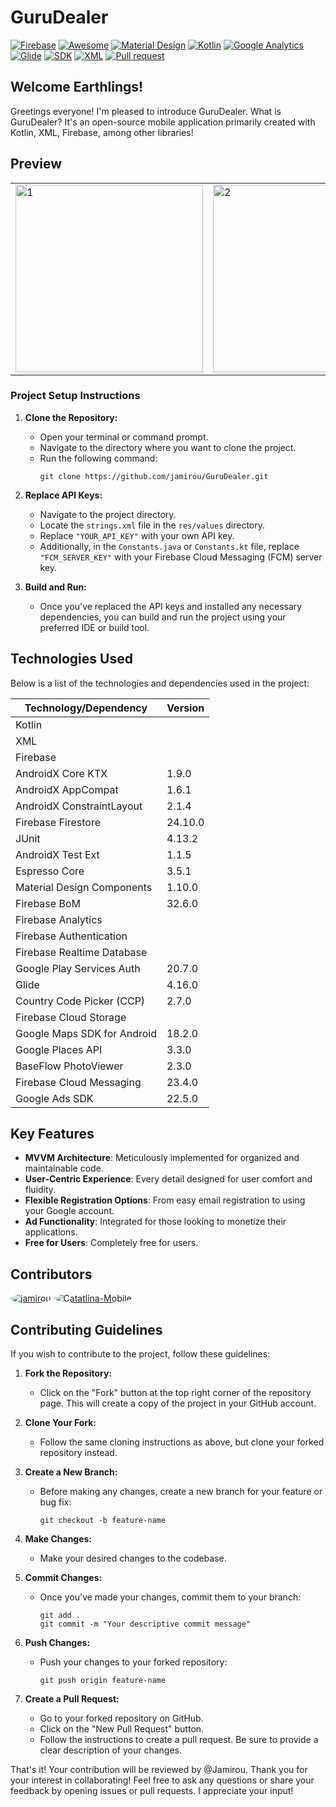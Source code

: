 # GuruDealer 


[![Firebase](https://img.shields.io/badge/Firebase-FFCA28?style=flat&logo=firebase&logoColor=black)](https://firebase.google.com/)
[![Awesome](https://awesome.re/badge.svg)](https://awesome.re)
[![Material Design](https://img.shields.io/badge/Material_Design-757575?style=flat&logo=material-design&logoColor=white)](https://material.io/)
[![Kotlin](https://img.shields.io/badge/Kotlin-007396?style=flat&logo=kotlin&logoColor=white)](https://kotlinlang.org/)
[![Google Analytics](https://img.shields.io/badge/Google_Analytics-E37400?style=flat&logo=google-analytics&logoColor=white)](https://analytics.google.com/)
[![Glide](https://img.shields.io/badge/Glide-009688?style=flat&logo=glide&logoColor=white)](https://glide.glideapp.io/)
[![SDK](https://img.shields.io/badge/SDK-4FC08D?style=flat&logo=code&logoColor=white)](https://www.ejemplo.com/)
[![XML](https://img.shields.io/badge/XML-FFD700?style=flat&logo=xml&logoColor=black)](https://es.wikipedia.org/wiki/Extensible_Markup_Language)
[![Pull request](https://img.shields.io/badge/PRs-welcome-success?style=flat)](https://github.com/DonSaul/CLKOTLINPROJECT/pulls)


## Welcome Earthlings!

Greetings everyone! I'm pleased to introduce GuruDealer.
What is GuruDealer? 
It's an open-source mobile application primarily created with Kotlin, XML, Firebase, among other libraries!

## Preview

|                                                                                                                            |                                                                                                                            |                                                                                                                            |
| -------------------------------------------------------------------------------------------------------------------------- | -------------------------------------------------------------------------------------------------------------------------- | -------------------------------------------------------------------------------------------------------------------------- |
| <img src="https://github.com/jamirou/GuruDealer/assets/48457084/0873cbf4-dad8-4a7d-903a-f47baece130c" alt="1" width="300"> | <img src="https://github.com/jamirou/GuruDealer/assets/48457084/e231ecb6-934d-4b5f-8254-9c60397272c5" alt="2" width="300"> | <img src="https://github.com/jamirou/GuruDealer/assets/48457084/76334b3f-3be3-4168-b4db-cfd74dc1894b" alt="3" width="300"> |


### Project Setup Instructions

1. **Clone the Repository:**
   - Open your terminal or command prompt.
   - Navigate to the directory where you want to clone the project.
   - Run the following command:
     ```
     git clone https://github.com/jamirou/GuruDealer.git
     ```

2. **Replace API Keys:**
   - Navigate to the project directory.
   - Locate the `strings.xml` file in the `res/values` directory.
   - Replace `"YOUR_API_KEY"` with your own API key.
   - Additionally, in the `Constants.java` or `Constants.kt` file, replace `"FCM_SERVER_KEY"` with your Firebase Cloud Messaging (FCM) server key.


3. **Build and Run:**
   - Once you've replaced the API keys and installed any necessary dependencies, you can build and run the project using your preferred IDE or build tool.



## Technologies Used

Below is a list of the technologies and dependencies used in the project:

| Technology/Dependency       | Version |
| --------------------------- | ------- |
| Kotlin                      |         |
| XML                         |         |
| Firebase                    |         |
| AndroidX Core KTX           | 1.9.0   |
| AndroidX AppCompat          | 1.6.1   |
| AndroidX ConstraintLayout   | 2.1.4   |
| Firebase Firestore          | 24.10.0 |
| JUnit                       | 4.13.2  |
| AndroidX Test Ext           | 1.1.5   |
| Espresso Core               | 3.5.1   |
| Material Design Components  | 1.10.0  |
| Firebase BoM                | 32.6.0  |
| Firebase Analytics          |         |
| Firebase Authentication     |         |
| Firebase Realtime Database  |         |
| Google Play Services Auth   | 20.7.0  |
| Glide                       | 4.16.0  |
| Country Code Picker (CCP)   | 2.7.0   |
| Firebase Cloud Storage      |         |
| Google Maps SDK for Android | 18.2.0  |
| Google Places API           | 3.3.0   |
| BaseFlow PhotoViewer        | 2.3.0   |
| Firebase Cloud Messaging    | 23.4.0  |
| Google Ads SDK              | 22.5.0  |

## Key Features

- **MVVM Architecture**: Meticulously implemented for organized and maintainable code.
- **User-Centric Experience**: Every detail designed for user comfort and fluidity.
- **Flexible Registration Options**: From easy email registration to using your Google account.
- **Ad Functionality**: Integrated for those looking to monetize their applications.
- **Free for Users**: Completely free for users.
  
## Contributors

[<img src="https://github.com/jamirou.png?size=70" alt="jamirou" style="border-radius: 50%;">](https://github.com/jamirou)
[<img src="https://github.com/Catatlina-Mobile.png?size=70" alt="Catatlina-Mobile" style="border-radius: 50%;">](https://github.com/Catatlina-Mobile)

## Contributing Guidelines

If you wish to contribute to the project, follow these guidelines:

1. **Fork the Repository:**
   - Click on the "Fork" button at the top right corner of the repository page. This will create a copy of the project in your GitHub account.

2. **Clone Your Fork:**
   - Follow the same cloning instructions as above, but clone your forked repository instead.

3. **Create a New Branch:**
   - Before making any changes, create a new branch for your feature or bug fix:
     ```
     git checkout -b feature-name
     ```

4. **Make Changes:**
   - Make your desired changes to the codebase.

5. **Commit Changes:**
   - Once you've made your changes, commit them to your branch:
     ```
     git add .
     git commit -m "Your descriptive commit message"
     ```

6. **Push Changes:**
   - Push your changes to your forked repository:
     ```
     git push origin feature-name
     ```

7. **Create a Pull Request:**
   - Go to your forked repository on GitHub.
   - Click on the "New Pull Request" button.
   - Follow the instructions to create a pull request. Be sure to provide a clear description of your changes.

That's it! Your contribution will be reviewed by @Jamirou. Thank you for your interest in collaborating!
Feel free to ask any questions or share your feedback by opening issues or pull requests. I appreciate your input!

